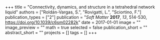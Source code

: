+++
title = "Connectivity, dynamics, and structure in a tetrahedral network liquid"
authors = ["Roldán-Vargas, S.", "Rovigatti, L.", "Sciortino, F."]
publication_types = ["2"]
publication = "*Soft Matter* **2017**, *13*, 514-530, https://doi.org/10.1039/c6sm02282k"
date = 2017-01-01
image = ""
image_preview = ""
math = true
selected = false
publication_short = ""
abstract_short = ""
projects = []
tags = []
+++
